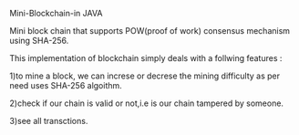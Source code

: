 Mini-Blockchain-in JAVA

Mini block chain that supports POW(proof of work) consensus mechanism using SHA-256.

This implementation of blockchain simply deals with a follwing features :

1)to mine a block, we can increse or decrese the mining difficulty as per need uses SHA-256 algoithm.

2)check if our chain is valid or not,i.e is our chain tampered by someone.

3)see all transctions.


